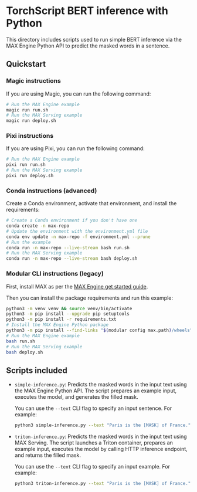 # TorchScript BERT inference with Python

This directory includes scripts used to run simple BERT inference via the MAX
Engine Python API to predict the masked words in a sentence.

## Quickstart

### Magic instructions

If you are using Magic, you can run the following command:

```sh
# Run the MAX Engine example
magic run run.sh
# Run the MAX Serving example
magic run deploy.sh
```

### Pixi instructions

If you are using Pixi, you can run the following command:

```sh
# Run the MAX Engine example
pixi run run.sh
# Run the MAX Serving example
pixi run deploy.sh
```

### Conda instructions (advanced)

Create a Conda environment, activate that environment, and install the
requirements:

```sh
# Create a Conda environment if you don't have one
conda create -n max-repo
# Update the environment with the environment.yml file
conda env update -n max-repo -f environment.yml --prune
# Run the example
conda run -n max-repo --live-stream bash run.sh
# Run the MAX Serving example
conda run -n max-repo --live-stream bash deploy.sh
```

### Modular CLI instructions (legacy)

First, install MAX as per the [MAX Engine get started
guide](https://docs.modular.com/engine/get-started/).

Then you can install the package requirements and run this example:

```sh
python3 -m venv venv && source venv/bin/activate
python3 -m pip install --upgrade pip setuptools
python3 -m pip install -r requirements.txt
# Install the MAX Engine Python package
python3 -m pip install --find-links "$(modular config max.path)/wheels" max-engine
# Run the MAX Engine example
bash run.sh
# Run the MAX Serving example
bash deploy.sh
```

## Scripts included

- `simple-inference.py`: Predicts the masked words in the input text using the
MAX Engine Python API. The script prepares an example input, executes the
model, and generates the filled mask.

    You can use the `--text` CLI flag to specify an input sentence.
    For example:

    ```sh
    python3 simple-inference.py --text "Paris is the [MASK] of France."
    ```

- `triton-inference.py`: Predicts the masked words in the input text using MAX
Serving. The script launches a Triton container, prepares an example input,
executes the model by calling HTTP inference endpoint, and returns the filled
mask.

    You can use the `--text` CLI flag to specify an input example.
    For example:

    ```sh
    python3 triton-inference.py --text "Paris is the [MASK] of France."
    ```
